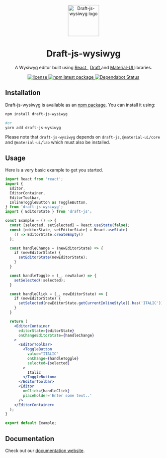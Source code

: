 <p align="center">
  <a href="https://draft-js-wysiwyg.com">
    <img width="100" src="https://draft-js-wysiwyg.com/static/logo.svg" alt="Draft-js-wysiwyg logo" />
  </a>
</p>
<h1 align="center">
  Draft-js-wysiwyg
</h1>
<p align="center">
A Wysiwyg editor built using
  <a href="https://reactjs.org/">
    React
  </a>,
  <a href="https://draftjs.org">
    Draft
  </a>
  and
  <a href="https://material-ui.com/">
    Material-UI
  </a>
  libraries.
</p>
<p align="center">
  <a href="https://github.com/romainleduc/draft-js-wysiwyg/blob/master/LICENSE">
    <img src="https://img.shields.io/badge/license-MIT-blue.svg" alt="license" />
  </a>
  <a href="https://www.npmjs.com/package/draft-js-wysiwyg">
    <img src="https://img.shields.io/npm/v/draft-js-wysiwyg/latest.svg" alt="npm latest package" />
  </a>
    <a href="https://dependabot.com">
    <img src="https://api.dependabot.com/badges/status?host=github&repo=romainleduc/draft-js-wysiwyg" alt="Dependabot Status" />
  </a>
</p>

## Installation

Draft-js-wysiwyg is available as an [npm package](https://www.npmjs.com/package/draft-js-wysiwyg). You can install it using:

```sh
npm install draft-js-wysiwyg

#or
yarn add draft-js-wysiwyg
```

Please note that `draft-js-wysiwyg` depends on `draft-js`, `@material-ui/core` and `@material-ui/lab` which must also be installed.

## Usage

Here is a very basic example to get you started.

```jsx
import React from 'react';
import {
  Editor,
  EditorContainer,
  EditorToolbar,
  InlineToggleButton as ToggleButton,
} from 'draft-js-wysiwyg';
import { EditorState } from 'draft-js';

const Example = () => {
  const [selected, setSelected] = React.useState(false);
  const [editorState, setEditorState] = React.useState(
    () => EditorState.createEmpty()
  );

  const handleChange = (newEditorState) => {
    if (newEditorState) {
      setEditorState(newEditorState);
    }
  }

  const handleToggle = (_, newValue) => {
    setSelected(!selected);
  }

  const handleClick = (_, newEditorState) => {
    if (newEditorState) {
      setSelected(newEditorState.getCurrentInlineStyle().has('ITALIC'));
    }
  }

  return (
    <EditorContainer
      editorState={editorState}
      onChangeEditorState={handleChange}
    >
      <EditorToolbar>
        <ToggleButton
          value="ITALIC"
          onChange={handleToggle}
          selected={selected}
        >
          Italic
        </ToggleButton>
      </EditorToolbar>
      <Editor
        onClick={handleClick}
        placeholder='Enter some text..'
      />
    </EditorContainer>
  );
}

export default Example;
```

## Documentation

Check out our [documentation website](https://draft-js-wysiwyg.com).
